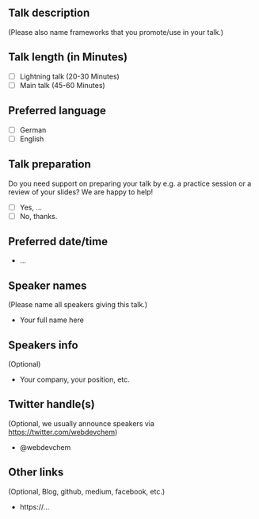 ## Talk description
(Please also name frameworks that you promote/use in your talk.)

## Talk length (in Minutes)

- [ ] Lightning talk (20-30 Minutes)
- [ ] Main talk (45-60 Minutes)

## Preferred language

- [ ] German
- [ ] English

## Talk preparation

Do you need support on preparing your talk by e.g. a practice session or a review of your slides? 
We are happy to help!

- [ ] Yes, ...
- [ ] No, thanks.

## Preferred date/time

- ...

## Speaker names
(Please name all speakers giving this talk.)

- Your full name here

## Speakers info
(Optional)

- Your company, your position, etc.

## Twitter handle(s)
(Optional, we usually announce speakers via https://twitter.com/webdevchem)

- @webdevchem

## Other links
(Optional, Blog, github, medium, facebook, etc.)

- https://...
